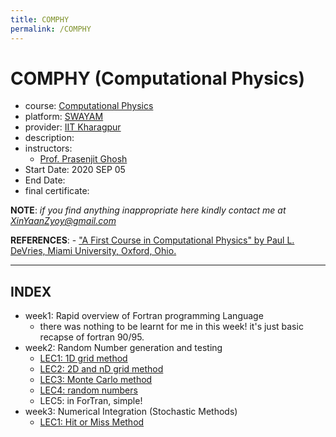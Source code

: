 ```yaml
---
title: COMPHY
permalink: /COMPHY
---
```


# COMPHY (Computational Physics)
- course: [Computational Physics](https://onlinecourses.nptel.ac.in/noc20_ph20)
- platform: [SWAYAM](https://swayam.gov.in/)
- provider: [IIT Kharagpur](https://www.iiserpune.ac.in/)
- description:  
- instructors:
  - [Prof. Prasenjit Ghosh](https://www.iiserpune.ac.in/people/faculty-details/73)
- Start Date: 2020 SEP 05
- End Date:
- final certificate:

**NOTE**: *if you find anything inappropriate here kindly contact me at XinYaanZyoy@gmail.com*

**REFERENCES**: 
    - ["A First Course in Computational Physics" by Paul L. DeVries, Miami University, Oxford, Ohio.](https://archive.org/details/PaulLDeVriesAFirstCourseInComputationalPhysicsWiley1984)
    
______________
## INDEX
- week1: Rapid overview of Fortran programming Language
    - there was nothing to be learnt for me in this week! it's just basic recapse of fortran 90/95.
- week2: Random Number generation and testing
    - [LEC1: 1D grid method](/OCBooks/COMPHY/notes/week2/lec1)
    - [LEC2: 2D and nD grid method](/OCBooks/COMPHY/notes/week2/lec2)
    - [LEC3: Monte Carlo method](/OCBooks/COMPHY/notes/week2/lec3)
    - [LEC4: random numbers](/OCBooks/COMPHY/notes/week2/lec4)
    - LEC5: in ForTran, simple!
- week3: Numerical Integration (Stochastic Methods)
    - [LEC1: Hit or Miss Method](/OCBooks/COMPHY/notes/week3/lec1)